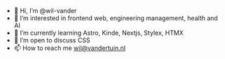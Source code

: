- 👋 Hi, I’m @wil-vander
- 👀 I’m interested in frontend web, engineering management, health and AI
- 🌱 I’m currently learning Astro, Kinde, Nextjs, Stylex, HTMX
- 💞️ I’m open to discuss CSS
- 📫 How to reach me wil@vandertuin.nl

<!---
wil-vander/wil-vander is a ✨ special ✨ repository because its `README.md` (this file) appears on your GitHub profile.
You can click the Preview link to take a look at your changes.
--->
